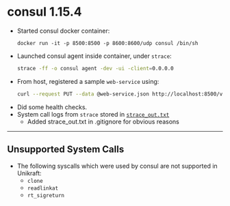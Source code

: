 # consul 1.15.4
- Started consul docker container:
    ```console
    docker run -it -p 8500:8500 -p 8600:8600/udp consul /bin/sh
    ```
- Launched consul agent inside container, under `strace`:
    ```sh
    strace -ff -o consul agent -dev -ui -client=0.0.0.0
    ```
- From host, registered a sample `web-service` using:
    ```bash
    curl --request PUT --data @web-service.json http://localhost:8500/v1/agent/service/register
    ```
- Did some health checks.
- System call logs from `strace` stored in [`strace_out.txt`](strace_out.txt)
    - Added strace_out.txt in .gitignore for obvious reasons
---
## Unsupported System Calls
- The following syscalls which were used by consul are not supported in Unikraft:
    - `clone`
    - `readlinkat`
    - `rt_sigreturn`

